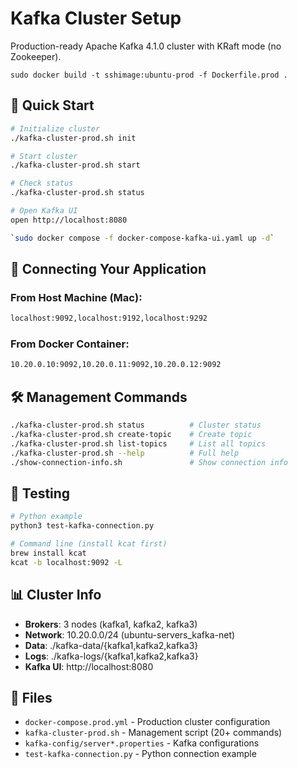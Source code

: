 # Kafka Cluster Setup

Production-ready Apache Kafka 4.1.0 cluster with KRaft mode (no Zookeeper).

`sudo docker build -t sshimage:ubuntu-prod -f Dockerfile.prod .`

## 🚀 Quick Start

```bash
# Initialize cluster
./kafka-cluster-prod.sh init

# Start cluster
./kafka-cluster-prod.sh start

# Check status
./kafka-cluster-prod.sh status

# Open Kafka UI
open http://localhost:8080
```

```bash
`sudo docker compose -f docker-compose-kafka-ui.yaml up -d`
```

## 📡 Connecting Your Application

### From Host Machine (Mac):

```sh
localhost:9092,localhost:9192,localhost:9292
```

### From Docker Container:

```sh
10.20.0.10:9092,10.20.0.11:9092,10.20.0.12:9092
```

## 🛠️ Management Commands

```bash
./kafka-cluster-prod.sh status          # Cluster status
./kafka-cluster-prod.sh create-topic    # Create topic
./kafka-cluster-prod.sh list-topics     # List all topics
./kafka-cluster-prod.sh --help          # Full help
./show-connection-info.sh               # Show connection info
```

## 🧪 Testing

```bash
# Python example
python3 test-kafka-connection.py

# Command line (install kcat first)
brew install kcat
kcat -b localhost:9092 -L
```

## 📊 Cluster Info

- **Brokers**: 3 nodes (kafka1, kafka2, kafka3)
- __Network__: 10.20.0.0/24 (ubuntu-servers_kafka-net)
- **Data**: ./kafka-data/{kafka1,kafka2,kafka3}
- **Logs**: ./kafka-logs/{kafka1,kafka2,kafka3}
- **Kafka UI**: http://localhost:8080

## 🔧 Files

- `docker-compose.prod.yml` - Production cluster configuration
- `kafka-cluster-prod.sh` - Management script (20+ commands)
- `kafka-config/server*.properties` - Kafka configurations
- `test-kafka-connection.py` - Python connection example

